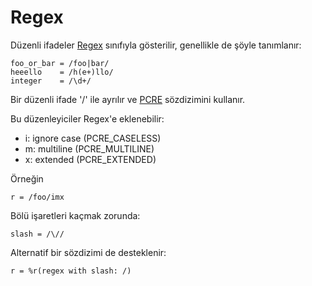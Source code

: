 # Regex

Düzenli ifadeler [Regex](http://crystal-lang.org/api/Regex.html) sınıfıyla gösterilir, genellikle de şöyle tanımlanır:

```crystal
foo_or_bar = /foo|bar/
heeello    = /h(e+)llo/
integer    = /\d+/
```

Bir düzenli ifade '/' ile ayrılır ve [PCRE](http://pcre.org/pcre.txt) sözdizimini kullanır.

Bu düzenleyiciler Regex'e eklenebilir:

* i: ignore case (PCRE_CASELESS)
* m: multiline (PCRE_MULTILINE)
* x: extended (PCRE_EXTENDED)

Örneğin

```crystal
r = /foo/imx
```

Bölü işaretleri kaçmak zorunda:

```crystal
slash = /\//
```

Alternatif bir sözdizimi de desteklenir:

```crystal
r = %r(regex with slash: /)
```
